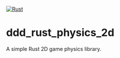 [![Rust](https://github.com/doddydigitaldesign/ddd_rust_physics_2d/workflows/Rust/badge.svg)](https://github.com/doddydigitaldesign/ddd_rust_physics_2d/actions)
# ddd_rust_physics_2d
A simple Rust 2D game physics library.
